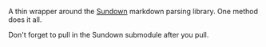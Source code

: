 A thin wrapper around the [Sundown](https://github.com/vmg/sundown) markdown parsing library. One method does it all.

Don't forget to pull in the Sundown submodule after you pull.